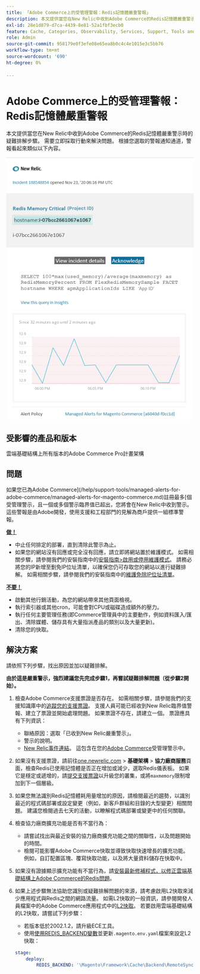 ```yaml
---
title: 「Adobe Commerce上的受管理警報：Redis記憶體嚴重警報」
description: 本文提供當您在New Relic中收到Adobe Commerce的Redis記憶體嚴重警示時的疑難排解步驟。 需要立即採取行動來解決問題。 根據您選取的警報通知通道，警報看起來類似以下內容。
exl-id: 28e1d879-d7ca-4439-8e81-52a1fbf3ecb0
feature: Cache, Categories, Observability, Services, Support, Tools and External Services, Variables
role: Admin
source-git-commit: 958179e0f3efe08e65ea8b0c4c4e1015e3c5bb76
workflow-type: tm+mt
source-wordcount: '690'
ht-degree: 0%

---
```


# Adobe Commerce上的受管理警報：Redis記憶體嚴重警報

本文提供當您在New Relic中收到Adobe Commerce的Redis記憶體嚴重警示時的疑難排解步驟。 需要立即採取行動來解決問題。 根據您選取的警報通知通道，警報看起來類似以下內容。

![new_relic_redis_memory_critical.png](assets/new_relic_redis_memory_critical.png)

## 受影響的產品和版本

雲端基礎結構上所有版本的Adobe Commerce Pro計畫架構

## 問題

如果您已為Adobe Commerce](/help/support-tools/managed-alerts-for-adobe-commerce/managed-alerts-for-magento-commerce.md)註冊最多[個受管理警示，且一個或多個警示臨界值已超出，您將會在New Relic中收到警示。 這些警報是由Adobe開發，使用支援和工程部門的見解為商戶提供一組標準警報。

**<u>做！</u>**

* 中止任何排定的部署，直到清除此警示為止。
* 如果您的網站沒有回應或完全沒有回應，請立即將網站置於維護模式。 如需相關步驟，請參閱我們的安裝指南中的[安裝指南>啟用或停用維護模式](/docs/commerce-operations/installation-guide/tutorials/maintenance-mode.html#enable-or-disable-maintenance-mode-1)。 請務必將您的IP新增至劐免IP位址清單，以確保您仍可存取您的網站以進行疑難排解。 如需相關步驟，請參閱我們的安裝指南中的[維護免除IP位址清單](/docs/commerce-operations/installation-guide/tutorials/maintenance-mode.html#maintain-the-list-of-exempt-ip-addresses)。

**<u>不要！</u>**

* 啟動其他行銷活動，為您的網站帶來其他頁面檢視。
* 執行索引器或其他cron，可能會對CPU或磁碟造成額外的壓力。
* 執行任何主要管理任務(即Commerce管理員中的主要動作，例如資料匯入/匯出、清除媒體、儲存具有大量指派產品的類別以及大量更新)。
* 清除您的快取。

## 解決方案

請依照下列步驟，找出原因並加以疑難排解。

**由於這是嚴重警示，強烈建議您先完成步驟1，再嘗試疑難排解問題（從步驟2開始）。**

1. 檢查Adobe Commerce支援票證是否存在。 如需相關步驟，請參閱我們的支援知識庫中的[追蹤您的支援票證](/help/help-center-guide/help-center/magento-help-center-user-guide.md#track-tickets)。 支援人員可能已經收到New Relic臨界值警報、建立了票證並開始處理問題。 如果票證不存在，請建立一個。 票證應具有下列資訊：

   * 聯絡原因：選取「已收到New Relic嚴重警示」。
   * 警示的說明。
   * [New Relic事件連結](https://docs.newrelic.com/docs/alerts-applied-intelligence/new-relic-alerts/alert-incidents/view-violation-event-details-incidents/)。 這包含在您的[Adobe Commerce](/help/support-tools/managed-alerts-for-adobe-commerce/managed-alerts-for-magento-commerce.md)受管理警示中。

1. 如果沒有支援票證，請前往[one.newrelic.com](https://login.newrelic.com) > **基礎架構** > **協力廠商服務**&#x200B;頁面，檢查Redis已使用記憶體是否正在增加或減少，選取Redis儀表板。 如果它是穩定或遞增的，請[提交支援票證](/help/help-center-guide/help-center/magento-help-center-user-guide.md#submit-ticket)以升級您的叢集，或將`maxmemory`限制增加到下一個層級。
1. 如果您無法識別Redis記憶體耗用量增加的原因，請檢閱最近的趨勢，以識別最近的程式碼部署或設定變更（例如，新客戶群組和目錄的大型變更）相關問題。 建議您檢閱過去七天的活動，以瞭解程式碼部署或變更中的任何關聯。
1. 檢查協力廠商擴充功能是否有不當行為：

   * 請嘗試找出與最近安裝的協力廠商擴充功能之間的關聯性，以及問題開始的時間。
   * 檢閱可能影響Adobe Commerce快取並導致快取快速增長的擴充功能。 例如，自訂配置區塊、覆寫快取功能，以及將大量資料儲存在快取中。

1. 如果沒有證據顯示擴充功能有不當行為，請[安裝最新修補程式，以修正雲端基礎結構上Adobe Commerce的Redis問題](/help/troubleshooting/miscellaneous/install-latest-patches-to-fix-magento-redis-issues.md)。
1. 如果上述步驟無法協助您識別或疑難排解問題的來源，請考慮啟用L2快取來減少應用程式與Redis之間的網路流量。 如需L2快取的一般資訊，請參閱開發人員檔案中的Adobe Commerce應用程式中的[L2快取](/docs/commerce-operations/configuration-guide/cache/level-two-cache.html)。 若要啟用雲端基礎結構的L2快取，請嘗試下列步驟：

   * 若版本低於2002.1.2，請升級ECE工具。
   * 使用[使用REDIS\_BACKEND變數](/docs/commerce-cloud-service/user-guide/configure/env/stage/variables-deploy.html#redis_backend)並更新`.magento.env.yaml`檔案來設定L2快取：

   ```yaml
   stage:
       deploy:
           REDIS_BACKEND: '\Magento\Framework\Cache\Backend\RemoteSynchronizedCache'
   ```
